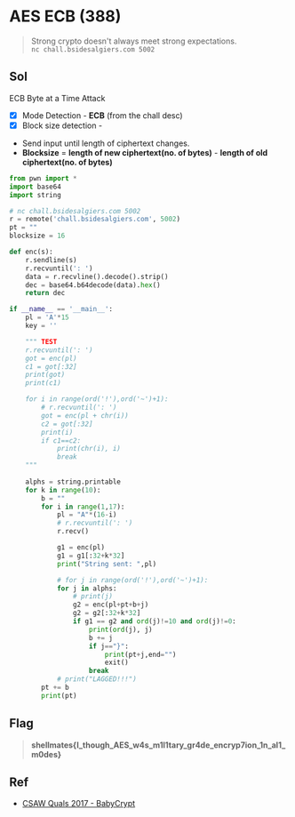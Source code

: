 # AES ECB (388)
> Strong crypto doesn't always meet strong expectations. <br>
> `nc chall.bsidesalgiers.com 5002`

## Sol
ECB Byte at a Time Attack

- [x] Mode Detection - **ECB** (from the chall desc)
- [x] Block size detection -
- Send input until length of ciphertext changes. 
- **Blocksize** = **length of new ciphertext(no. of bytes)** - **length of old ciphertext(no. of bytes)**

```py
from pwn import *
import base64
import string

# nc chall.bsidesalgiers.com 5002
r = remote('chall.bsidesalgiers.com', 5002)
pt = ""
blocksize = 16

def enc(s):    
    r.sendline(s)
    r.recvuntil(': ')
    data = r.recvline().decode().strip()
    dec = base64.b64decode(data).hex()
    return dec 

if __name__ == '__main__':
	pl = 'A'*15
	key = ''

	""" TEST
	r.recvuntil(': ')
	got = enc(pl)
	c1 = got[:32]
	print(got)
	print(c1)

	for i in range(ord('!'),ord('~')+1):
		# r.recvuntil(': ')
		got = enc(pl + chr(i))
		c2 = got[:32]
		print(i)
		if c1==c2:
			print(chr(i), i)
			break
	"""
	
	alphs = string.printable
	for k in range(10):
		b = ""
		for i in range(1,17):
			pl = "A"*(16-i)
			# r.recvuntil(': ')
			r.recv()

			g1 = enc(pl)
			g1 = g1[:32+k*32]
			print("String sent: ",pl)

			# for j in range(ord('!'),ord('~')+1):
			for j in alphs:
				# print(j)
				g2 = enc(pl+pt+b+j)
				g2 = g2[:32+k*32]
				if g1 == g2 and ord(j)!=10 and ord(j)!=0:
					print(ord(j), j)
					b += j
					if j=="}":
						print(pt+j,end="")
						exit()
					break
			# print("LAGGED!!!")
		pt += b
		print(pt)
```

## Flag
> **shellmates{I_though_AES_w4s_m1l1tary_gr4de_encryp7ion_1n_al1_m0des}**

## Ref
* [CSAW Quals 2017 - BabyCrypt](https://amritabi0s.wordpress.com/2017/09/18/csaw-quals-2017-babycrypt-writeup/)
